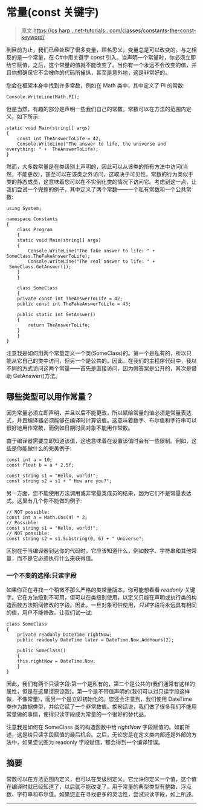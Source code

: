 # 常量(const 关键字)

> 原文:[https://cs harp . net-tutorials . com/classes/constants-the-const-keyword/](https://csharp.net-tutorials.com/classes/constants-the-const-keyword/)

到目前为止，我们已经处理了很多变量，顾名思义，变量总是可以改变的。与之相反的是一个常量，在 C#中用关键字 *const* 引入。当声明一个常量时，你必须立即给它赋值，之后，这个常量的值就不能改变了。当你有一个永远不会改变的值，并且你想确保它不会被你的代码所操纵，甚至是意外地，这是非常好的。

您会在框架本身中找到许多常数，例如在 Math 类中，其中定义了 PI 的常数:

```
Console.WriteLine(Math.PI);
```

但是当然，有趣的部分是声明一些我们自己的常数。常数可以在方法的范围内定义，如下所示:

```
static void Main(string[] args)
{
    const int TheAnswerToLife = 42;
    Console.WriteLine("The answer to life, the universe and everything: " +  TheAnswerToLife);
}
```

然而，大多数常量是在类级别上声明的，因此可以从该类的所有方法中访问(当然，不能更改)，甚至可以在该类之外访问，这取决于可见性。常数的行为类似于类的静态成员，这意味着您可以在不实例化类的情况下访问它。考虑到这一点，让我们尝试一个完整的例子，其中定义了两个常数——一个私有常数和一个公共常数:

<input type="hidden" name="IL_IN_ARTICLE">

```
using System;

namespace Constants
{
    class Program
    {
    static void Main(string[] args)
    {
        Console.WriteLine("The fake answer to life: " + SomeClass.TheFakeAnswerToLife);
        Console.WriteLine("The real answer to life: " +  SomeClass.GetAnswer());
    }
    }

    class SomeClass
    {
    private const int TheAnswerToLife = 42;
    public const int TheFakeAnswerToLife = 43;

    public static int GetAnswer()
    {
        return TheAnswerToLife;
    }
    }
}
```

注意我是如何用两个常量定义一个类(SomeClass)的。第一个是私有的，所以只能从它自己的类中访问，但另一个是公共的。因此，在我们的主程序代码中，我以不同的方式访问这两个常量——首先是直接访问，因为假答案是公开的，其次是借助 GetAnswer()方法。

## 哪些类型可以用作常量？

因为常量必须立即声明，并且以后不能更改，所以赋给常量的值必须是常量表达式，并且编译器必须能够在编译时计算该值。这意味着数字、布尔值和字符串可以很好地用作常数，而例如日期时间对象不能用作常数。

由于编译器需要立即知道该值，这也意味着在设置该值时会有一些限制。例如，这些是你能做什么的完美例子:

```
const int a = 10;  
const float b = a * 2.5f;

const string s1 = "Hello, world!";  
const string s2 = s1 + " How are you?";
```

另一方面，您不能使用方法调用或非常量类成员的结果，因为它们不是常量表达式。这里有几个你不能做的例子:

```
// NOT possible:
const int a = Math.Cos(4) * 2;
// Possible:
const string s1 = "Hello, world!";
// NOT possible:
const string s2 = s1.Substring(0, 6) + " Universe";
```

区别在于当编译器到达你的代码时，它应该知道什么，例如数字、字符串和其他常量，而不是它必须执行什么来获得值。

### 一个不变的选择:只读字段

如果你正在寻找一个稍微不那么严格的类常量版本，你可能想看看 *readonly* 关键字。它在方法级别不可用，但可以在类级别使用，以定义只能在声明或执行类的构造函数方法期间修改的字段。因此，一旦对象可供使用，*只读*字段将永远具有相同的值，用户不能修改。让我们试一试:

```
class SomeClass
{
    private readonly DateTime rightNow;
    public readonly DateTime later = DateTime.Now.AddHours(2);

    public SomeClass()
    {
    this.rightNow = DateTime.Now;
    }
}
```

因此，我们有两个只读字段:第一个是私有的，第二个是公共的(我们通常有这样的属性，但是在这里请原谅我)。第一个是不带值声明的(我们可以对只读字段这样做，不像常量)，而另一个是立即初始化的。您还会注意到，我们使用 DateTime 类作为数据类型，并给它赋了一个非常数值。换句话说，我们做了很多我们不能用常量做的事情，使得只读字段成为常量的一个很好的替代品。

注意我是如何在 SomeClass 类的构造函数中给 *rightNow* 字段赋值的。如前所述，这是给只读字段赋值的最后机会。之后，无论您是在定义类内部还是外部的方法中，如果您试图为 readonly 字段赋值，都会得到一个编译错误。

## 摘要

常数可以在方法范围内定义，也可以在类级别定义。它允许你定义一个值，这个值在编译时就已经知道了，以后就不能改变了。用于常量的典型类型有整数、浮点数、字符串和布尔值。如果您正在寻找更多的灵活性，尝试只读字段，如上所述。

* * *